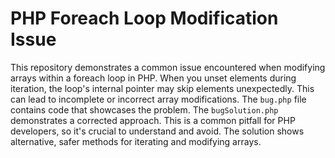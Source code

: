 # PHP Foreach Loop Modification Issue
This repository demonstrates a common issue encountered when modifying arrays within a foreach loop in PHP.  When you unset elements during iteration, the loop's internal pointer may skip elements unexpectedly. This can lead to incomplete or incorrect array modifications.
The `bug.php` file contains code that showcases the problem. The `bugSolution.php` demonstrates a corrected approach.
This is a common pitfall for PHP developers, so it's crucial to understand and avoid.  The solution shows alternative, safer methods for iterating and modifying arrays.